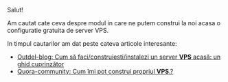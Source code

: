 Salut!

Am cautat cate ceva despre modul in care ne putem construi la noi acasa o configuratie gratuita de server VPS.

In timpul cautarilor am dat peste cateva articole interesante:

 - [Outdel-blog: Cum să faci/construiesti/instalezi un server **VPS** acasă: un ghid cuprinzător](https://blog.oudel.com/how-to-make-a-vps-server-at-home-a-comprehensive-guide/)
 - [Quora-community: Cum îmi pot construi propriul **VPS**.?](https://www.quora.com/How-can-I-build-my-own-vps)
